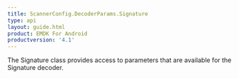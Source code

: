 ```yaml
---
title: ScannerConfig.DecoderParams.Signature
type: api
layout: guide.html
product: EMDK For Android
productversion: '4.1'
---
```



The Signature class provides access to parameters that are available
 for the Signature decoder.












